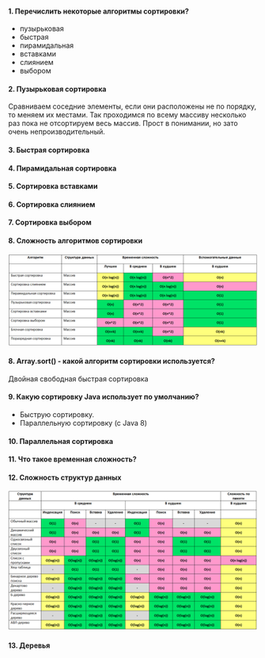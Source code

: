 #### 1. Перечислить некоторые алгоритмы сортировки? 
* пузырьковая
* быстрая
* пирамидальная
* вставками
* слиянием
* выбором

#### 2. Пузырьковая сортировка
Сравниваем соседние элементы, если они расположены не по порядку, то меняем их местами. Так проходимся по всему массиву несколько раз пока не отсортируем весь массив. Прост в понимании, но зато очень непроизводительный. 


#### 3. Быстрая сортировка
#### 4. Пирамидальная сортировка
#### 5. Сортировка вставками
#### 6. Сортировка слиянием
#### 7. Сортировка выбором

#### 8. Сложность алгоритмов сортировки
![alt-текст](https://github.com/Primisen/interview/blob/master/pictures/%D1%81%D0%BB%D0%BE%D0%B6%D0%BD%D0%BE%D1%81%D1%82%D1%8C%20%D0%B0%D0%BB%D0%B3%D0%BE%D1%80%D0%B8%D1%82%D0%BC%D0%BE%D0%B2%20%D1%81%D0%BE%D1%80%D1%82%D0%B8%D1%80%D0%BE%D0%B2%D0%BA%D0%B8.png)

#### 8. Array.sort() - какой алгоритм сортировки используется? 
Двойная свободная быстрая сортировка

#### 9. Какую сортировку Java использует по умолчанию? 
* Быструю сортировку.
* Параллельную сортировку (с Java 8)

#### 10. Параллельная сортировка

#### 11. Что такое временная сложность?

#### 12. Сложность структур данных
![alt-текст](https://github.com/Primisen/interview/blob/master/pictures/%D1%81%D0%BB%D0%BE%D0%B6%D0%BD%D0%BE%D1%81%D1%82%D1%8C%20%D1%81%D1%82%D1%80%D1%83%D0%BA%D1%82%D1%83%D1%80%20%D0%B4%D0%B0%D0%BD%D0%BD%D1%8B%D1%85.png)

#### 13. Деревья

